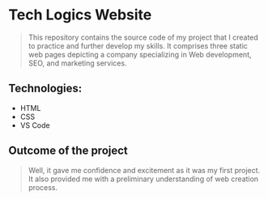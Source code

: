 # Tech Logics Website
> This repository contains the source code of my project that I created to practice and further develop my skills. It comprises three static web pages depicting a company specializing in Web development, SEO, and marketing services.

## Technologies:
+ HTML
+ CSS
+ VS Code

## Outcome of the project
> Well, it gave me confidence and excitement as it was my first project. It also provided me with a preliminary understanding of web creation process.
